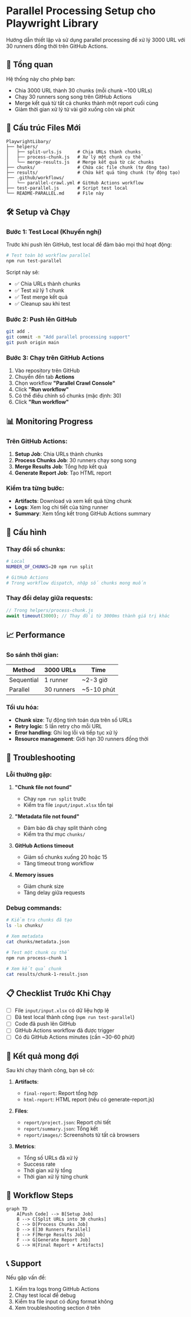 # Parallel Processing Setup cho Playwright Library

Hướng dẫn thiết lập và sử dụng parallel processing để xử lý 3000 URL với 30 runners đồng thời trên GitHub Actions.

## 🚀 Tổng quan

Hệ thống này cho phép bạn:
- Chia 3000 URL thành 30 chunks (mỗi chunk ~100 URLs)
- Chạy 30 runners song song trên GitHub Actions
- Merge kết quả từ tất cả chunks thành một report cuối cùng
- Giảm thời gian xử lý từ vài giờ xuống còn vài phút

## 📁 Cấu trúc Files Mới

```
PlaywrightLibary/
├── helpers/
│   ├── split-urls.js      # Chia URLs thành chunks
│   ├── process-chunk.js   # Xử lý một chunk cụ thể
│   └── merge-results.js   # Merge kết quả từ các chunks
├── chunks/                # Chứa các file chunk (tự động tạo)
├── results/               # Chứa kết quả từng chunk (tự động tạo)
├── .github/workflows/
│   └── parallel-crawl.yml # GitHub Actions workflow
├── test-parallel.js       # Script test local
└── README-PARALLEL.md     # File này
```

## 🛠️ Setup và Chạy

### Bước 1: Test Local (Khuyến nghị)

Trước khi push lên GitHub, test local để đảm bảo mọi thứ hoạt động:

```bash
# Test toàn bộ workflow parallel
npm run test-parallel
```

Script này sẽ:
- ✅ Chia URLs thành chunks
- ✅ Test xử lý 1 chunk
- ✅ Test merge kết quả
- ✅ Cleanup sau khi test

### Bước 2: Push lên GitHub

```bash
git add .
git commit -m "Add parallel processing support"
git push origin main
```

### Bước 3: Chạy trên GitHub Actions

1. Vào repository trên GitHub
2. Chuyển đến tab **Actions**
3. Chọn workflow **"Parallel Crawl Console"**
4. Click **"Run workflow"**
5. Có thể điều chỉnh số chunks (mặc định: 30)
6. Click **"Run workflow"**

## 📊 Monitoring Progress

### Trên GitHub Actions:

1. **Setup Job**: Chia URLs thành chunks
2. **Process Chunks Job**: 30 runners chạy song song
3. **Merge Results Job**: Tổng hợp kết quả
4. **Generate Report Job**: Tạo HTML report

### Kiểm tra từng bước:

- **Artifacts**: Download và xem kết quả từng chunk
- **Logs**: Xem log chi tiết của từng runner
- **Summary**: Xem tổng kết trong GitHub Actions summary

## 🔧 Cấu hình

### Thay đổi số chunks:

```bash
# Local
NUMBER_OF_CHUNKS=20 npm run split

# GitHub Actions
# Trong workflow dispatch, nhập số chunks mong muốn
```

### Thay đổi delay giữa requests:

```javascript
// Trong helpers/process-chunk.js
await timeout(3000); // Thay đổi từ 3000ms thành giá trị khác
```

## 📈 Performance

### So sánh thời gian:

| Method | 3000 URLs | Time |
|--------|-----------|------|
| Sequential | 1 runner | ~2-3 giờ |
| Parallel | 30 runners | ~5-10 phút |

### Tối ưu hóa:

- **Chunk size**: Tự động tính toán dựa trên số URLs
- **Retry logic**: 5 lần retry cho mỗi URL
- **Error handling**: Ghi log lỗi và tiếp tục xử lý
- **Resource management**: Giới hạn 30 runners đồng thời

## 🐛 Troubleshooting

### Lỗi thường gặp:

1. **"Chunk file not found"**
   - Chạy `npm run split` trước
   - Kiểm tra file `input/input.xlsx` tồn tại

2. **"Metadata file not found"**
   - Đảm bảo đã chạy split thành công
   - Kiểm tra thư mục `chunks/`

3. **GitHub Actions timeout**
   - Giảm số chunks xuống 20 hoặc 15
   - Tăng timeout trong workflow

4. **Memory issues**
   - Giảm chunk size
   - Tăng delay giữa requests

### Debug commands:

```bash
# Kiểm tra chunks đã tạo
ls -la chunks/

# Xem metadata
cat chunks/metadata.json

# Test một chunk cụ thể
npm run process-chunk 1

# Xem kết quả chunk
cat results/chunk-1-result.json
```

## 📋 Checklist Trước Khi Chạy

- [ ] File `input/input.xlsx` có dữ liệu hợp lệ
- [ ] Đã test local thành công (`npm run test-parallel`)
- [ ] Code đã push lên GitHub
- [ ] GitHub Actions workflow đã được trigger
- [ ] Có đủ GitHub Actions minutes (cần ~30-60 phút)

## 🎯 Kết quả mong đợi

Sau khi chạy thành công, bạn sẽ có:

1. **Artifacts**:
   - `final-report`: Report tổng hợp
   - `html-report`: HTML report (nếu có generate-report.js)

2. **Files**:
   - `report/project.json`: Report chi tiết
   - `report/summary.json`: Tổng kết
   - `report/images/`: Screenshots từ tất cả browsers

3. **Metrics**:
   - Tổng số URLs đã xử lý
   - Success rate
   - Thời gian xử lý tổng
   - Thời gian xử lý từng chunk

## 🔄 Workflow Steps

```mermaid
graph TD
    A[Push Code] --> B[Setup Job]
    B --> C[Split URLs into 30 chunks]
    C --> D[Process Chunks Job]
    D --> E[30 Runners Parallel]
    E --> F[Merge Results Job]
    F --> G[Generate Report Job]
    G --> H[Final Report + Artifacts]
```

## 📞 Support

Nếu gặp vấn đề:
1. Kiểm tra logs trong GitHub Actions
2. Chạy test local để debug
3. Kiểm tra file input có đúng format không
4. Xem troubleshooting section ở trên 